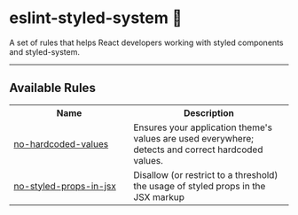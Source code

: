 # eslint-styled-system 🐒

A set of rules that helps React developers working with styled components and
styled-system.



---

## Available Rules

<table>
    <tr>
      <th style="width: 200px">Name</th>
      <th>Description</th>
    </tr>
    <tr>
     <td>
     <a href="">no-hardcoded-values</a>
     </td>
     <td>Ensures your application theme's values are used everywhere; detects and correct hardcoded values.
     </td>
    </tr>
    <tr>
     <td>
     <a href="">no-styled-props-in-jsx</a>
     </td>
     <td>Disallow (or restrict to a threshold) the usage of styled props in the JSX markup
     </td>
    </tr>
</table>
